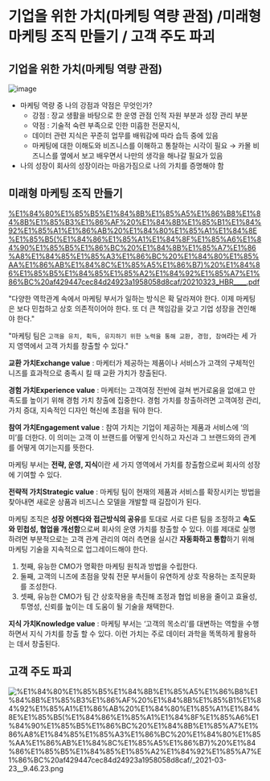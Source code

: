 # 기업을 위한 가치(마케팅 역량 관점) /미래형 마케팅 조직 만들기 / 고객 주도 파괴

## 기업을 위한 가치(마케팅 역량 관점)

![image](_2021-03-23__9.25.47.png)

- 마케팅 역량 중 나의 강점과 약점은 무엇인가?
    - 강점 : 장교 생활을 바탕으로 한 운영 관점 인적 자원 부분과 성장 관리 부분
    - 약점 : 기술적 숙련 부족으로 인한 미흡한 전문지식,
    - 데이터 관련 지식은 꾸준히 업무를 배워감에 따라 습득 중에 있음
    - 마케팅에 대한 이해도와 비즈니스를 이해하고 통찰하는 시각이 필요 → 카몰 비즈니스를 옆에서 보고 배우면서 나만의 생각을 해나갈 필요가 있음
- 나의 성장이 회사의 성장이라는 마음가짐으로 나의 가치를 증명해야 함

## 미래형 마케팅 조직 만들기

[%E1%84%80%E1%85%B5%E1%84%8B%E1%85%A5%E1%86%B8%E1%84%8B%E1%85%B3%E1%86%AF%20%E1%84%8B%E1%85%B1%E1%84%92%E1%85%A1%E1%86%AB%20%E1%84%80%E1%85%A1%E1%84%8E%E1%85%B5(%E1%84%86%E1%85%A1%E1%84%8F%E1%85%A6%E1%84%90%E1%85%B5%E1%86%BC%20%E1%84%8B%E1%85%A7%E1%86%A8%E1%84%85%E1%85%A3%E1%86%BC%20%E1%84%80%E1%85%AA%E1%86%AB%E1%84%8C%E1%85%A5%E1%86%B7)%20%E1%84%86%E1%85%B5%E1%84%85%E1%85%A2%E1%84%92%E1%85%A7%E1%86%BC%20af429447cec84d24923a1958058d8caf/20210323_HBR____.pdf](%E1%84%80%E1%85%B5%E1%84%8B%E1%85%A5%E1%86%B8%E1%84%8B%E1%85%B3%E1%86%AF%20%E1%84%8B%E1%85%B1%E1%84%92%E1%85%A1%E1%86%AB%20%E1%84%80%E1%85%A1%E1%84%8E%E1%85%B5(%E1%84%86%E1%85%A1%E1%84%8F%E1%85%A6%E1%84%90%E1%85%B5%E1%86%BC%20%E1%84%8B%E1%85%A7%E1%86%A8%E1%84%85%E1%85%A3%E1%86%BC%20%E1%84%80%E1%85%AA%E1%86%AB%E1%84%8C%E1%85%A5%E1%86%B7)%20%E1%84%86%E1%85%B5%E1%84%85%E1%85%A2%E1%84%92%E1%85%A7%E1%86%BC%20af429447cec84d24923a1958058d8caf/20210323_HBR____.pdf)

"다양한 역학관계 속에서 마케팅 부서가 일하는 방식은 확 달라져야 한다. 이제 마케팅은 보다 민첩하고 상호 의존적이어야 한다. 또 더 큰 책임감을 갖고 기업 성장을 견인해야 한다." 

"마케팅 팀은 `고객을 유치, 획득, 유지하기 위한 노력을 통해 교환, 경험, 참여`라는 세 가지 영역에서 고객 가치를 창출할 수 있다."

**교환 가치Exchange value**
: 마케터가 제공하는 제품이나 서비스가 고객의 구체적인 니즈를 효과적으로 충족시
킬 때 교환 가치가 창출된다.

**경험 가치Experience value**
: 마케터는 고객여정 전반에 걸쳐 번거로움을 없애고 만족도를 높이기 위해 경험 가치 창출에 집중한다. 경험 가치를 창출하려면 고객여정 관리, 가치 증대, 지속적인 디자인 혁신에 초점을 둬야 한다.

**참여 가치Engagement value**
: 참여 가치는 기업이 제공하는 제품과 서비스에 ‘의미’를 더한다. 이 의미는 고객
이 브랜드를 어떻게 인식하고 자신과 그 브랜드와의 관계를 어떻게 여기는지를 뜻한다.

마케팅 부서는 **전략, 운영, 지식**이란 세 가지 영역에서 가치를 창출함으로써 회사의 성장에 기여할 수 있다.

**전략적 가치Strategic value**
: 마케팅 팀이 현재의 제품과 서비스를 확장시키는 방법을 찾아내면 새로운 상품과
비즈니스 모델을 개발할 때 길잡이가 된다.

마케팅 조직은 **성장 어젠다와 접근방식의 공유**를 토대로 서로 다른 팀을 조정하고 **속도와 민첩성, 협업을 개선함**으로써 회사의 운영 가치를 창출할 수 있다. 이를 제대로 실행하려면 부분적으로는 고객 관계 관리의 여러 측면을 실시간 **자동화하고 통합**하기 위해 마케팅 기술을 지속적으로 업그레이드해야 한다.

1. 첫째, 유능한 CMO가 명확한 마케팅 원칙과 방법을 수립한다.
2. 둘째, 고객의 니즈에 초점을 맞춰 전문 부서들이 유연하게 상호 작용하는 조직문화를 조성한다.
3. 셋째, 유능한 CMO가 팀 간 상호작용을 촉진해 조정과 협업 비용을 줄이고 효율성, 투명성, 신뢰를 높이는 데 도움이 될 기술을 채택한다.

**지식 가치Knowledge value**
: 마케팅 부서는 ‘고객의 목소리’를 대변하는 역할을 수행하면서 지식 가치를 창출
할 수 있다. 이런 가치는 주로 데이터 과학을 똑똑하게 활용하는 데서 창출된다.

## 고객 주도 파괴

![%E1%84%80%E1%85%B5%E1%84%8B%E1%85%A5%E1%86%B8%E1%84%8B%E1%85%B3%E1%86%AF%20%E1%84%8B%E1%85%B1%E1%84%92%E1%85%A1%E1%86%AB%20%E1%84%80%E1%85%A1%E1%84%8E%E1%85%B5(%E1%84%86%E1%85%A1%E1%84%8F%E1%85%A6%E1%84%90%E1%85%B5%E1%86%BC%20%E1%84%8B%E1%85%A7%E1%86%A8%E1%84%85%E1%85%A3%E1%86%BC%20%E1%84%80%E1%85%AA%E1%86%AB%E1%84%8C%E1%85%A5%E1%86%B7)%20%E1%84%86%E1%85%B5%E1%84%85%E1%85%A2%E1%84%92%E1%85%A7%E1%86%BC%20af429447cec84d24923a1958058d8caf/_2021-03-23__9.46.23.png](%E1%84%80%E1%85%B5%E1%84%8B%E1%85%A5%E1%86%B8%E1%84%8B%E1%85%B3%E1%86%AF%20%E1%84%8B%E1%85%B1%E1%84%92%E1%85%A1%E1%86%AB%20%E1%84%80%E1%85%A1%E1%84%8E%E1%85%B5(%E1%84%86%E1%85%A1%E1%84%8F%E1%85%A6%E1%84%90%E1%85%B5%E1%86%BC%20%E1%84%8B%E1%85%A7%E1%86%A8%E1%84%85%E1%85%A3%E1%86%BC%20%E1%84%80%E1%85%AA%E1%86%AB%E1%84%8C%E1%85%A5%E1%86%B7)%20%E1%84%86%E1%85%B5%E1%84%85%E1%85%A2%E1%84%92%E1%85%A7%E1%86%BC%20af429447cec84d24923a1958058d8caf/_2021-03-23__9.46.23.png)
